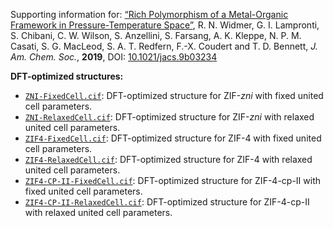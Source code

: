 Supporting information for: [“Rich Polymorphism of a Metal-Organic Framework in Pressure-Temperature Space”](https://doi.org/10.1021/jacs.9b03234), R. N. Widmer, G. I. Lampronti, S. Chibani, C. W. Wilson, S. Anzellini, S. Farsang, A. K. Kleppe, N. P. M. Casati, S. G. MacLeod, S. A. T. Redfern, F.-X. Coudert and T. D. Bennett, _J. Am. Chem. Soc._, **2019**, DOI: [10.1021/jacs.9b03234](https://doi.org/10.1021/jacs.9b03234)


**DFT-optimized structures:**

- [`ZNI-FixedCell.cif`](ZNI-FixedCell.cif): DFT-optimized structure for ZIF-_zni_ with fixed united cell parameters.
- [`ZNI-RelaxedCell.cif`](ZNI-RelaxedCell.cif): DFT-optimized structure for ZIF-_zni_ with relaxed united cell parameters.
- [`ZIF4-FixedCell.cif`](ZIF4-FixedCell.cif): DFT-optimized structure for ZIF-4 with fixed united cell parameters.
- [`ZIF4-RelaxedCell.cif`](ZIF4-RelaxedCell.cif): DFT-optimized structure for ZIF-4 with relaxed united cell parameters.
- [`ZIF4-CP-II-FixedCell.cif`](ZIF4-CP-II-FixedCell.cif): DFT-optimized structure for ZIF-4-cp-II with fixed united cell parameters.
- [`ZIF4-CP-II-RelaxedCell.cif`](ZIF4-CP-II-RelaxedCell.cif): DFT-optimized structure for ZIF-4-cp-II with relaxed united cell parameters.
